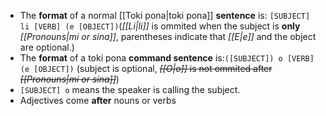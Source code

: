 - The **format** of a normal [[Toki pona|toki pona]] **sentence** is: `[SUBJECT] li [VERB] (e [OBJECT])`(*[[Li|li]]* is ommited when the subject is **only** *[[Pronouns|mi or sina]]*, parentheses indicate that *[[E|e]]* and the object are optional.)
- The **format** of a toki pona **command sentence** is:`([SUBJECT]) o [VERB] (e [OBJECT])` (subject is optional, ~~*[[O|o]]* is not ommited after *[[Pronouns|mi or sina]]*~~)
- `[SUBJECT] o` means the speaker is calling the subject.
- Adjectives come **after** nouns or verbs